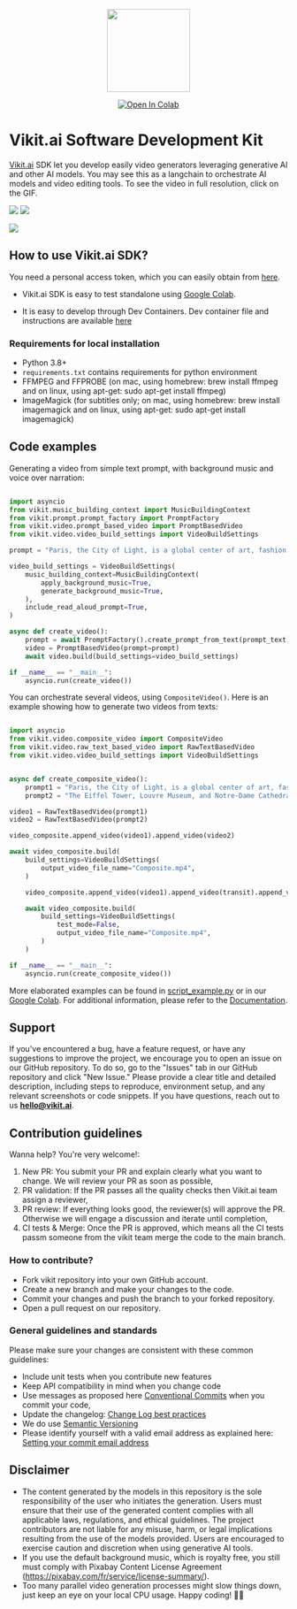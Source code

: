 <div align="center">
<img src='./medias/vikit_logo.jpg' style="height:150px"></img>

[![Open In Colab](https://colab.research.google.com/assets/colab-badge.svg)](https://colab.research.google.com/drive/1SltMsYv4ExYJLSagLKsZqazmCludo8vC)

</div>

# Vikit.ai Software Development  Kit

[Vikit.ai](https://vikit.ai/)  SDK let you develop easily video generators leveraging generative AI and other AI models. You may see this as a langchain to orchestrate AI models and video editing tools. 
To see the video in full resolution, click on the GIF.
<!-- [![](https://img.youtube.com/vi/_ipNgOOcX5U/sddefault.jpg)](https://youtu.be/_ipNgOOcX5U)</div> -->
<a href='https://youtu.be/_ipNgOOcX5U'><img src='medias/gif1_Plato.gif'></a> <a href='https://youtu.be/_ipNgOOcX5U'><img src='medias/gif3_Plato.gif'></a>

<a href='https://youtu.be/Hd-r3Hy9XFs?si=PRAZqDueaCFEUK9n'><img src='medias/gif2_Paris_h.gif'></a>

## How to use Vikit.ai SDK?

You need a personal access token, which you can easily obtain from [here](https://www.vikit.ai/#/platform).  

- Vikit.ai SDK is easy to test standalone using [Google Colab](https://colab.research.google.com/drive/1SltMsYv4ExYJLSagLKsZqazmCludo8vC).

- It is easy to develop through Dev Containers. Dev container file and instructions are available [here](dev_containers.md)

### Requirements for local installation

- Python 3.8+ 
- `requirements.txt` contains requirements for python environment
- FFMPEG and FFPROBE (on mac, using homebrew: brew install ffmpeg and on linux, using apt-get: sudo apt-get install ffmpeg)
- ImageMagick (for subtitles only; on mac, using homebrew: brew install imagemagick and on linux, using apt-get: sudo apt-get install imagemagick) 



## Code examples

Generating a video from simple text prompt, with background music and voice over narration:

```python

import asyncio
from vikit.music_building_context import MusicBuildingContext
from vikit.prompt.prompt_factory import PromptFactory
from vikit.video.prompt_based_video import PromptBasedVideo
from vikit.video.video_build_settings import VideoBuildSettings

prompt = "Paris, the City of Light, is a global center of art, fashion, and culture, renowned for its iconic landmarks and romantic atmosphere. The Eiffel Tower, Louvre Museum, and Notre-Dame Cathedral are just a few of the city's must-see attractions."

video_build_settings = VideoBuildSettings(
    music_building_context=MusicBuildingContext(
        apply_background_music=True,
        generate_background_music=True,
    ),
    include_read_aloud_prompt=True,
)

async def create_video():
    prompt = await PromptFactory().create_prompt_from_text(prompt_text)
    video = PromptBasedVideo(prompt=prompt)
    await video.build(build_settings=video_build_settings)

if __name__ == "__main__":
    asyncio.run(create_video())

```

You can orchestrate several videos, using ```CompositeVideo()```. Here is an example showing how to generate two videos from texts:

```python

import asyncio
from vikit.video.composite_video import CompositeVideo
from vikit.video.raw_text_based_video import RawTextBasedVideo
from vikit.video.video_build_settings import VideoBuildSettings


async def create_composite_video():
    prompt1 = "Paris, the City of Light, is a global center of art, fashion, and culture, renowned for its iconic landmarks and romantic atmosphere."
    prompt2 = "The Eiffel Tower, Louvre Museum, and Notre-Dame Cathedral are just a few of the city's must-see attractions."

video1 = RawTextBasedVideo(prompt1)
video2 = RawTextBasedVideo(prompt2)

video_composite.append_video(video1).append_video(video2)

await video_composite.build(
    build_settings=VideoBuildSettings(
        output_video_file_name="Composite.mp4",
    )

    video_composite.append_video(video1).append_video(transit).append_video(video2)

    await video_composite.build(
        build_settings=VideoBuildSettings(
            test_mode=False,
            output_video_file_name="Composite.mp4",
        )
    )

if __name__ == "__main__":
    asyncio.run(create_composite_video())

```

More elaborated examples can be found in [script_example.py](script_example.py) or in our [Google Colab](https://colab.research.google.com/drive/1yZ-GC0GxRP6zKZD2lJfi9Rz16nRezLaa#scrollTo=72LXhJCils2Q). For additional information, please refer to the [Documentation](https://vikitai.readthedocs.io/en/latest/).

## Support

If you've encountered a bug, have a feature request, or have any suggestions to improve the project, we encourage you to open an issue on our GitHub repository. To do so, go to the "Issues" tab in our GitHub repository and click "New Issue." Please provide a clear title and detailed description, including steps to reproduce, environment setup, and any relevant screenshots or code snippets. 
If you have questions, reach out to us **<hello@vikit.ai>**.

## Contribution guidelines

Wanna help? You're very welcome!:

1. New PR: You submit your PR and explain clearly what you want to change. We will review your PR as soon as possible,
2. PR validation: If the PR passes all the quality checks then Vikit.ai team assign a reviewer,
3. PR review: If everything looks good, the reviewer(s) will approve the PR. Otherwise we will engage a discussion and iterate until completion,
4. CI tests & Merge: Once the PR is approved, which means all the CI tests passm someone from the vikit team merge the code to the main branch.

### How to contribute?

- Fork vikit repository into your own GitHub account.
- Create a new branch and make your changes to the code.
- Commit your changes and push the branch to your forked repository.
- Open a pull request on our repository.

### General guidelines and standards

Please make sure your changes are consistent with these common guidelines:

- Include unit tests when you contribute new features
- Keep API compatibility in mind when you change code
- Use messages as proposed here [Conventional Commits](https://www.conventionalcommits.org/en/v1.0.0/) when you commit your code, 
- Update the changelog: [Change Log best practices](https://keepachangelog.com/en/1.1.0/)
- We do use [Semantic Versioning](https://semver.org/) 
- Please identify yourself with a valid email address as explained here: [Setting your commit email address](https://docs.github.com/en/account-and-profile/setting-up-and-managing-your-personal-account-on-github/managing-email-preferences/setting-your-commit-email-address)

## Disclaimer

- The content generated by the models in this repository is the sole responsibility of the user who initiates the generation. Users must ensure that their use of the generated content complies with all applicable laws, regulations, and ethical guidelines. The project contributors are not liable for any misuse, harm, or legal implications resulting from the use of the models provided. Users are encouraged to exercise caution and discretion when using generative AI tools.
- If you use the default background music, which is royalty free, you still must comply with Pixabay Content License Agreement (https://pixabay.com/fr/service/license-summary/).
- Too many parallel video generation processes might slow things down, just keep an eye on your local CPU usage. Happy coding! 🚀😊
